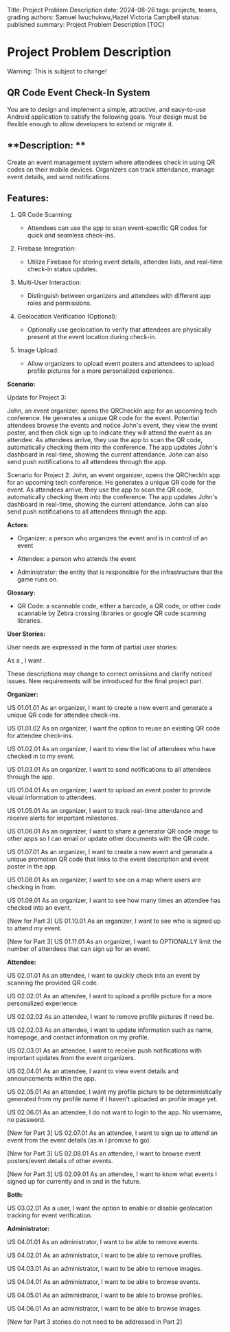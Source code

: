 Title: Project Problem Description
date: 2024-08-26
tags: projects, teams, grading
authors: Samuel Iwuchukwu,Hazel Victoria Campbell
status: published
summary: Project Problem Description
[TOC]

# Project Problem Description

Warning: This is subject to change!

## **QR Code Event Check-In System**

You are to design and implement a simple, attractive, and easy-to-use Android application to satisfy the following goals. Your design must be flexible enough to allow developers to extend or migrate it.

## **Description: **

Create an event management system where attendees check in using QR codes on their mobile devices. Organizers can track attendance, manage event details, and send notifications.

## **Features:**

1. QR Code Scanning:

    + Attendees can use the app to scan event-specific QR codes for quick and seamless check-ins.

2. Firebase Integration:

    + Utilize Firebase for storing event details, attendee lists, and real-time check-in status updates.

3. Multi-User Interaction:

    + Distinguish between organizers and attendees with different app roles and permissions.

4. Geolocation Verification (Optional):

    + Optionally use geolocation to verify that attendees are physically present at the event location during check-in.

5. Image Upload:

    + Allow organizers to upload event posters and attendees to upload profile pictures for a more personalized experience.

**Scenario:**

Update for Project 3:

John, an event organizer, opens the QRCheckIn app for an upcoming tech conference. He generates a unique QR code for the event. Potential attendees browse the events and notice John's event, they view the event poster, and then click sign up to indicate they will attend the event as an attendee. As attendees arrive, they use the app to scan the QR code, automatically checking them into the conference. The app updates John's dashboard in real-time, showing the current attendance. John can also send push notifications to all attendees through the app.

Scenario for Project 2:
 John, an event organizer, opens the QRCheckIn app for an upcoming tech conference. He generates a unique QR code for the event. As attendees arrive, they use the app to scan the QR code, automatically checking them into the conference. The app updates John's dashboard in real-time, showing the current attendance. John can also send push notifications to all attendees through the app.

**Actors:**

+ Organizer: a person who organizes the event and is in control of an event

+ Attendee: a person who attends the event

+ Administrator: the entity that is responsible for the infrastructure that the game runs on.

**Glossary:**

+ QR Code: a scannable code, either a barcode, a QR code, or other code scannable by Zebra crossing libraries or google QR code scanning libraries.


**User Stories:**

User needs are expressed in the form of partial user stories:

As a <role>, I want <goal>.

These descriptions may change to correct omissions and clarify noticed issues. New requirements will be introduced for the final project part.

**Organizer:**

US 01.01.01 As an organizer, I want to create a new event and generate a unique QR code for attendee check-ins.

US 01.01.02 As an organizer, I want the option to reuse an existing QR code for attendee check-ins.

US 01.02.01 As an organizer, I want to view the list of attendees who have checked in to my event.

US 01.03.01 As an organizer, I want to send notifications to all attendees through the app.

US 01.04.01 As an organizer, I want to upload an event poster to provide visual information to attendees.

US 01.05.01 As an organizer, I want to track real-time attendance and receive alerts for important milestones.

US 01.06.01 As an organizer, I want to share a generator QR code image to other apps so I can email or update other documents with the QR code.

US 01.07.01 As an organizer, I want to create a new event and generate a unique promotion QR code that links to the event description and event poster in the app.

US 01.08.01 As an organizer, I want to see on a map where users are checking in from.

US 01.09.01 As an organizer, I want to see how many times an attendee has checked into an event.

[New for Part 3] US 01.10.01 As an organizer, I want to see who is signed up to attend my event.

[New for Part 3] US 01.11.01 As an organizer, I want to OPTIONALLY limit the number of attendees that can sign up for an event.

**Attendee:**

US 02.01.01 As an attendee, I want to quickly check into an event by scanning the provided QR code.

US 02.02.01 As an attendee, I want to upload a profile picture for a more personalized experience.

US 02.02.02 As an attendee, I want to remove profile pictures if need be.

US 02.02.03 As an attendee, I want to update information such as name, homepage, and contact information on my profile.

US 02.03.01 As an attendee, I want to receive push notifications with important updates from the event organizers.

US 02.04.01 As an attendee, I want to view event details and announcements within the app.

US 02.05.01 As an attendee, I want my profile picture to be deterministically generated from my profile name if I haven't uploaded an profile image yet.

US 02.06.01 As an attendee, I do not want to login to the app. No username, no password.

[New for Part 3] US 02.07.01 As an attendee, I want to sign up to attend an event from the event details (as in I promise to go).

[New for Part 3] US 02.08.01 As an attendee, I want to browse event posters/event details of other events.

[New for Part 3] US 02.09.01 As an attendee, I want to know what events I signed up for currently and in and in the future.


**Both:**

US 03.02.01 As a user, I want the option to enable or disable geolocation tracking for event verification.

**Administrator:**

US 04.01.01 As an administrator, I want to be able to remove events.

US 04.02.01 As an administrator, I want to be able to remove profiles.

US 04.03.01 As an administrator, I want to be able to remove images.

US 04.04.01 As an administrator, I want to be able to browse events.

US 04.05.01 As an administrator, I want to be able to browse profiles.

US 04.06.01 As an administrator, I want to be able to browse images.


[New for Part 3 stories do not need to be addressed in Part 2]
